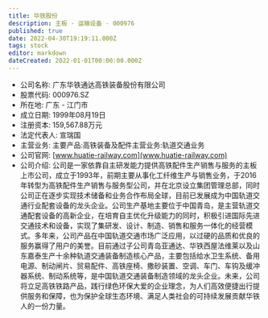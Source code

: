 ```yaml
---
title: 华铁股份
description: 主板 - 运输设备 - 000976
published: true
date: 2022-04-30T19:19:11.000Z
tags: stock
editor: markdown
dateCreated: 2022-01-01T00:00:00.000Z
---
```


- 公司名称: 广东华铁通达高铁装备股份有限公司
- 股票代码: 000976.SZ
- 所在地: 广东 - 江门市
- 成立日期: 1999年08月19日
- 注册资本: 159,567.88万元
- 法定代表人: 宣瑞国
- 主营业务: 主要产品:高铁装备及配件主营业务:轨道交通业务
- 公司官网: [www.huatie-railway.com](www.huatie-railway.com)
- 公司介绍: 公司是一家依靠自主研发能力提供高铁配件生产销售与服务的主板上市公司，成立于1993年，前期主要从事化工纤维生产与销售业务，于2016年转型为高铁配件生产销售与服务型公司，并在北京设立集团管理总部，同时公司正在逐步实现技术储备和业务合作布局全球，目前已发展成为中国轨道交通行业配套设备的龙头企业。公司生产基地主要位于中国青岛，是主营轨道交通配套设备的高新企业，在培育自主优化升级能力的同时，积极引进国际先进交通技术和设备，实现了集研发、设计、制造、销售和服务一体化的经营模式。多年来，公司产品在中国轨道交通市场广泛应用，以过硬的品质和优良的服务赢得了用户的美誉。目前通过子公司青岛亚通达、华铁西屋法维莱以及山东嘉泰生产十余种轨道交通装备制造核心产品，主要包括给水卫生系统、备用电源、制动闸片、贸易配件、高铁座椅、撒砂装置、空调、车门、车钩及缓冲器系统、制动系统等，是中国轨道交通装备制造领域的龙头企业。未来，公司将立足高铁铁路产品，践行绿色环保大爱的企业理念，为人们高效便捷出行提供服务和保障，也为保护全球生态环境、满足人类社会的可持续发展贡献华铁人的一份力量。


